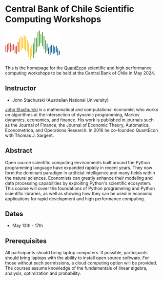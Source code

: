 # Central Bank of Chile Scientific Computing Workshops

![](qe-logo-large.png)

This is the homepage for the [QuantEcon](https://quantecon.org/) scientific
and high performance computing workshops to be held at the Central Bank of
Chile in May 2024.



## Instructor

* John Stachurski (Australian National University)

[John Stachurski](https://johnstachurski.net/) is a mathematical and
computational economist who works on algorithms at the intersection of dynamic
programming, Markov dynamics, economics, and finance.  His work is published in
journals such as the Journal of Finance, the Journal of Economic Theory,
Automatica, Econometrica, and Operations Research.  In 2016 he co-founded
QuantEcon with Thomas J. Sargent. 


## Abstract

Open source scientific computing environments built around the Python
programming language have expanded rapidly in recent years. They now form the
dominant paradigm in artificial intelligence and many fields within the natural
sciences.  Economists can greatly enhance their modeling and data processing
capabilities by exploiting Python's scientific ecosystem.  This course will
cover the foundations of Python programming and Python scientific libraries, as
well as showing how they can be used in economic applications for rapid
development and high performance computing.  


## Dates

* May 13th - 17th

## Prerequisites

All participants should bring laptop computers.  If possible, participants
should bring laptops with the ability to install open source software. For those
without such permissions, a cloud computing option will be provided. The courses
assume knowledge of the fundamentals of linear algebra, analysis, optimization
and probability.


